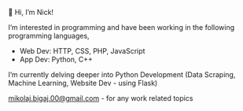 👋 Hi, I’m Nick!

I’m interested in programming and have been working in the following programming languages,
- Web Dev: HTTP, CSS, PHP, JavaScript
- App Dev: Python, C++

I’m currently delving deeper into Python Development (Data Scraping, Machine Learning, Website Dev - using Flask)

mikolaj.bigaj.00@gmail.com - for any work related topics

<!---
MBigaj/MBigaj is a ✨ special ✨ repository because its `README.md` (this file) appears on your GitHub profile.
You can click the Preview link to take a look at your changes.
--->
